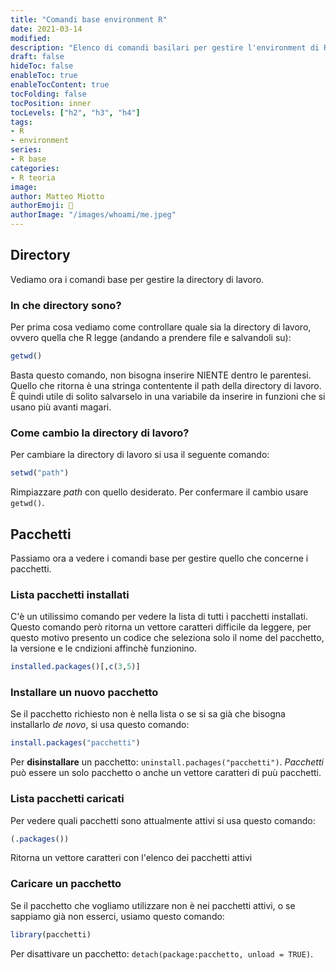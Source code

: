 ```yaml
---
title: "Comandi base environment R"
date: 2021-03-14
modified: 
description: "Elenco di comandi basilari per gestire l'environment di R"
draft: false
hideToc: false
enableToc: true
enableTocContent: true
tocFolding: false
tocPosition: inner
tocLevels: ["h2", "h3", "h4"]
tags:
- R
- environment
series:
- R base
categories:
- R teoria
image:
author: Matteo Miotto
authorEmoji: 🤖
authorImage: "/images/whoami/me.jpeg"
---
```


## Directory
Vediamo ora i comandi base per gestire la directory di lavoro.

### In che directory sono?
Per prima cosa vediamo come controllare quale sia la directory di lavoro, ovvero quella che R legge (andando a prendere file e salvandoli su):
``` R
getwd()
```
Basta questo comando, non bisogna inserire NIENTE dentro le parentesi. 
Quello che ritorna è una stringa contentente il path della directory di lavoro. È quindi utile di solito salvarselo in una variabile da inserire in funzioni che si usano più avanti magari. 

### Come cambio la directory di lavoro?
Per cambiare la directory di lavoro si usa il seguente comando:
``` R
setwd("path")
```
Rimpiazzare *path* con quello desiderato. Per confermare il cambio usare `getwd()`.

## Pacchetti
Passiamo ora a vedere i comandi base per gestire quello che concerne i pacchetti.

### Lista pacchetti installati
C'è un utilissimo comando per vedere la lista di tutti i pacchetti installati. Questo comando però ritorna un vettore caratteri difficile da leggere, per questo motivo presento un codice che seleziona solo il nome del pacchetto, la versione e le cndizioni affinchè funzionino.
``` R
installed.packages()[,c(3,5)]
```

### Installare un nuovo pacchetto
Se il pacchetto richiesto non è nella lista o se si sa già che bisogna installarlo *de novo*, si usa questo comando:
``` R
install.packages("pacchetti")
```
Per **disinstallare** un pacchetto: `uninstall.pachages("pacchetti")`.
*Pacchetti* può essere un solo pacchetto o anche un vettore caratteri di puù pacchetti.

### Lista pacchetti caricati
Per vedere quali pacchetti sono attualmente attivi si usa questo comando:
``` R
(.packages())
```
Ritorna un vettore caratteri con l'elenco dei pacchetti attivi

### Caricare un pacchetto
Se il pacchetto che vogliamo utilizzare non è nei pacchetti attivi, o se sappiamo già non esserci, usiamo questo comando:
``` R
library(pacchetti)
```
Per disattivare un pacchetto: `detach(package:pacchetto, unload = TRUE)`.

## 







